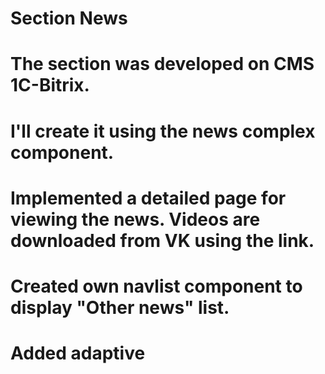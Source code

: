 # Section News
# The section was developed on CMS 1C-Bitrix.
# I'll create it using the news complex component.
# Implemented a detailed page for viewing the news. Videos are downloaded from VK using the link.
# Created own navlist component to display "Other news" list.
# Added adaptive
